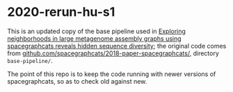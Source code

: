# 2020-rerun-hu-s1

This is an updated copy of the base pipeline used in [Exploring neighborhoods
in large metagenome assembly graphs using spacegraphcats reveals hidden
sequence
diversity](https://genomebiology.biomedcentral.com/articles/10.1186/s13059-020-02066-4);
the original code comes from
[github.com/spacegraphcats/2018-paper-spacegraphcats/](https://github.com/spacegraphcats/2018-paper-spacegraphcats/),
directory `base-pipeline/`.

The point of this repo is to keep the code running with newer versions of
spacegraphcats, so as to check old against new.
